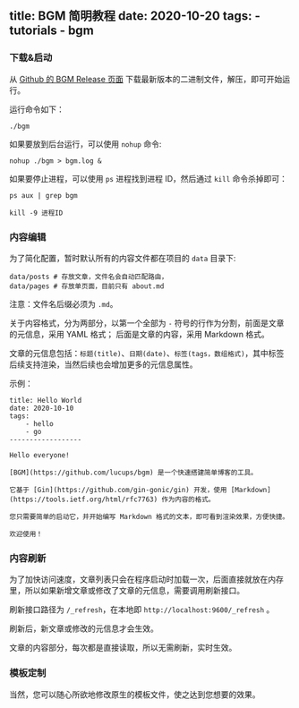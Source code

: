 title: BGM 简明教程
date: 2020-10-20
tags:
    - tutorials
    - bgm
---

### 下载&启动

从 [Github 的 BGM Release 页面](https://github.com/lucups/bgm/releases/) 下载最新版本的二进制文件，解压，即可开始运行。

运行命令如下：

```
./bgm
```

如果要放到后台运行，可以使用 `nohup` 命令:

```
nohup ./bgm > bgm.log &
```

如果要停止进程，可以使用 `ps` 进程找到进程 ID，然后通过 `kill` 命令杀掉即可：

```
ps aux | grep bgm

kill -9 进程ID
```

### 内容编辑

为了简化配置，暂时默认所有的内容文件都在项目的 `data` 目录下:

```
data/posts # 存放文章，文件名会自动匹配路由，
data/pages # 存放单页面，目前只有 about.md
```

注意：文件名后缀必须为 `.md`。

关于内容格式，分为两部分，以第一个全部为 `-` 符号的行作为分割，前面是文章的元信息，采用 YAML 格式；
后面是文章的内容，采用 Markdown 格式。

文章的元信息包括：`标题(title)`、`日期(date)`、`标签(tags，数组格式)`，其中标签后续支持渲染，当然后续也会增加更多的元信息属性。

示例：

```
title: Hello World
date: 2020-10-10
tags:
    - hello
    - go
------------------

Hello everyone!

[BGM](https://github.com/lucups/bgm) 是一个快速搭建简单博客的工具。

它基于 [Gin](https://github.com/gin-gonic/gin) 开发，使用 [Markdown](https://tools.ietf.org/html/rfc7763) 作为内容的格式。

您只需要简单的启动它，并开始编写 Markdown 格式的文本，即可看到渲染效果，方便快捷。

欢迎使用！
```

### 内容刷新

为了加快访问速度，文章列表只会在程序启动时加载一次，后面直接就放在内存里，所以如果新增文章或修改了文章的元信息，需要调用刷新接口。

刷新接口路径为 `/_refresh`，在本地即 `http://localhost:9600/_refresh` 。

刷新后，新文章或修改的元信息才会生效。

文章的内容部分，每次都是直接读取，所以无需刷新，实时生效。

### 模板定制

当然，您可以随心所欲地修改原生的模板文件，使之达到您想要的效果。